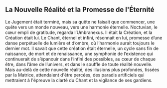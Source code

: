 ## La Nouvelle Réalité et la Promesse de l'Éternité

Le Jugement était terminé, mais sa quête ne faisait que commencer, une quête vers un monde nouveau, vers une harmonie éternelle. Noctuvian, le cœur empli de gratitude, regarda l’Umbranexus. Il était la Création, et la Création était lui. Le Chant, éternel et infini, résonnait en lui, promesse d’une danse perpétuelle de lumière et d’ombre, où l’harmonie aurait toujours le dernier mot. Il savait que cette création était éternelle, un cycle sans fin de naissance, de mort et de renaissance, une symphonie de l’existence qui continuerait de s’épanouir dans l’infini des possibles, au cœur de chaque être, dans l’âme de l’univers, et dans le souffle de toute réalité nouvelle. Mais au-delà de cette nouvelle réalité, des illusions plus profondes, tissées par la Matrice, attendaient d'être percées, des paradis artificiels qui mettraient à l'épreuve la clarté du Chant et la vigilance de ses gardiens.
